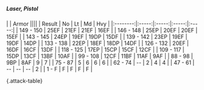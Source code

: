 ##### Laser, Pistol

|      |   Armor   ||||
|   Result   |   No   |   Lt   |   Md   |   Hvy   |
|:--------:|:-----:|:-----:|:-----:|:-----:|
| 149 - 150 | 25EF | 21EF | 21EF | 16EF |
| 146 - 148 | 25EP | 20EF | 20EF | 15EF |
| 143 - 145 | 24EP | 19EF | 19DP | 15DF |
| 139 - 142 | 23EP | 19EF | 19DF | 14DP |
| 133 - 138 | 22EP | 18EF | 18DP | 14DF |
| 126 - 132 | 20EF | 16DF | 16CF | 13DF |
| 118 - 125 | 17EP | 15CP | 15CF | 12CF |
| 109 - 117 | 15DP | 13CF | 13BF | 10AF |
| 99 - 108 | 12CF | 11BF | 11AF | 9AF |
| 88 - 98 | 9BP | 8AF | 9 | 7 |
| 75 - 87 | 5 | 6 | 6 | 6 |
| 62 - 74 | --  | 2 | 4 | 4 |
| 47 - 61 | --  | --  | --  | 2 |
| 1 - F | F | F | F | F |

{.attack-table}
